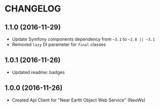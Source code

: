 CHANGELOG
=========

1.1.0 (2016-11-29)
------------------
* Update Symfony components dependency from `~3.1` to `~2.8 || ~3.1`
* Removed `lazy` DI parameter for `final` classes

1.0.1 (2016-11-26)
------------------
* Updated readme: badges

1.0.0 (2016-11-26)
------------------
* Created Api Client for "Near Earth Object Web Service" (NeoWs)
